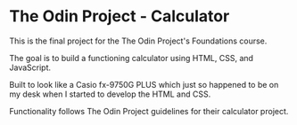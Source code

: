 # The Odin Project - Calculator

This is the final project for the The Odin Project's Foundations course.

The goal is to build a functioning calculator using HTML, CSS, and JavaScript.

Built to look like a Casio fx-9750G PLUS which just so happened to be on my desk when I started to develop the HTML and CSS.

Functionality follows The Odin Project guidelines for their calculator project.
